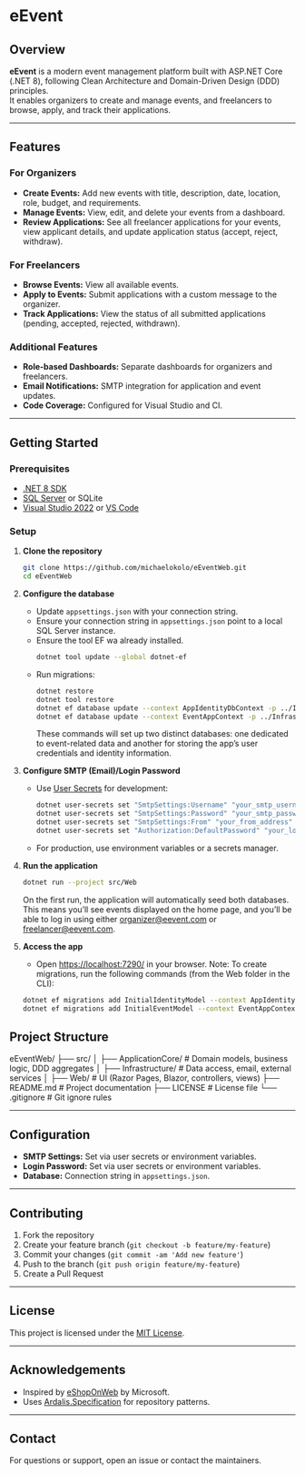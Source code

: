 # eEvent

## Overview

**eEvent** is a modern event management platform built with ASP.NET Core (.NET 8), following Clean Architecture and Domain-Driven Design (DDD) principles.  
It enables organizers to create and manage events, and freelancers to browse, apply, and track their applications.

---

## Features

### For Organizers
- **Create Events:** Add new events with title, description, date, location, role, budget, and requirements.
- **Manage Events:** View, edit, and delete your events from a dashboard.
- **Review Applications:** See all freelancer applications for your events, view applicant details, and update application status (accept, reject, withdraw).

### For Freelancers
- **Browse Events:** View all available events.
- **Apply to Events:** Submit applications with a custom message to the organizer.
- **Track Applications:** View the status of all submitted applications (pending, accepted, rejected, withdrawn).

### Additional Features
- **Role-based Dashboards:** Separate dashboards for organizers and freelancers.
- **Email Notifications:** SMTP integration for application and event updates.
- **Code Coverage:** Configured for Visual Studio and CI.

---

## Getting Started

### Prerequisites

- [.NET 8 SDK](https://dotnet.microsoft.com/download/dotnet/8.0)
- [SQL Server](https://www.microsoft.com/en-us/sql-server/sql-server-downloads) or SQLite
- [Visual Studio 2022](https://visualstudio.microsoft.com/vs/) or [VS Code](https://code.visualstudio.com/)

### Setup

1. **Clone the repository**
    ```bash
    git clone https://github.com/michaelokolo/eEventWeb.git
    cd eEventWeb
    ```

2. **Configure the database**
    - Update `appsettings.json` with your connection string.
    - Ensure your connection string in `appsettings.json` point to a local SQL Server instance.
    - Ensure the tool EF wa already installed.
      ```bash
      dotnet tool update --global dotnet-ef
      ```
    - Run migrations:
      ```bash
      dotnet restore
      dotnet tool restore
      dotnet ef database update --context AppIdentityDbContext -p ../Infrastructure/Infrastructure.csproj -s Web.csproj
      dotnet ef database update --context EventAppContext -p ../Infrastructure/Infrastructure.csproj -s Web.csproj
      ```
      These commands will set up two distinct databases: one dedicated to event-related data and another for storing the app’s user credentials and identity information.

3. **Configure SMTP (Email)/Login Password**
    - Use [User Secrets](https://learn.microsoft.com/en-us/aspnet/core/security/app-secrets) for development:
      ```bash
      dotnet user-secrets set "SmtpSettings:Username" "your_smtp_username"
      dotnet user-secrets set "SmtpSettings:Password" "your_smtp_password"
      dotnet user-secrets set "SmtpSettings:From" "your_from_address"
      dotnet user-secrets set "Authorization:DefaultPassword" "your_login_password"
      ```
    - For production, use environment variables or a secrets manager.

4. **Run the application**
    ```bash
    dotnet run --project src/Web
    ```
    On the first run, the application will automatically seed both databases. This means you’ll see events displayed on the home page, and you’ll be able to log in using either [organizer@eevent.com](organizer@eevent.com) or [freelancer@eevent.com](freelancer@eevent.com).

5. **Access the app**
    - Open [https://localhost:7290/](https://localhost:7290/) in your browser.
   Note: To create migrations, run the following commands (from the Web folder in the CLI):
    ```bash
    dotnet ef migrations add InitialIdentityModel --context AppIdentityDbContext -p ../Infrastructure/Infrastructure.csproj -s Web.csproj -o Identity/Migrations
    dotnet ef migrations add InitialEventModel --context EventAppContext -p ../Infrastructure/Infrastructure.csproj -s Web.csproj -o Data/Migrations
    ```
## Project Structure

eEventWeb/
├── src/
│   ├── ApplicationCore/        # Domain models, business logic, DDD aggregates
│   ├── Infrastructure/         # Data access, email, external services
│   ├── Web/                    # UI (Razor Pages, Blazor, controllers, views)
├── README.md                   # Project documentation
├── LICENSE                     # License file
└── .gitignore                  # Git ignore rules

---
## Configuration

- **SMTP Settings:** Set via user secrets or environment variables.
- **Login Password:** Set via user secrets or environment variables.
- **Database:** Connection string in `appsettings.json`.

---

## Contributing

1. Fork the repository
2. Create your feature branch (`git checkout -b feature/my-feature`)
3. Commit your changes (`git commit -am 'Add new feature'`)
4. Push to the branch (`git push origin feature/my-feature`)
5. Create a Pull Request

---

## License

This project is licensed under the [MIT License](LICENSE).

---

## Acknowledgements

- Inspired by [eShopOnWeb](https://github.com/dotnet-architecture/eShopOnWeb) by Microsoft.
- Uses [Ardalis.Specification](https://github.com/ardalis/specification) for repository patterns.

---

## Contact

For questions or support, open an issue or contact the maintainers.


